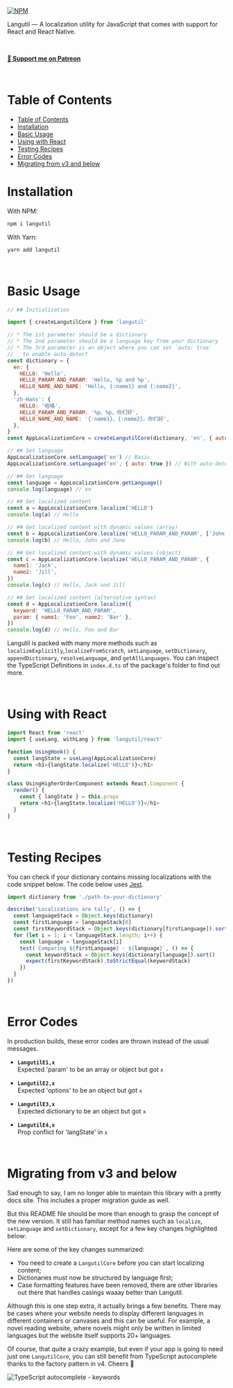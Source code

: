 [![NPM](https://img.shields.io/npm/v/langutil.svg)](https://www.npmjs.com/package/langutil)

Langutil — A localization utility for JavaScript that comes with support for React and React Native.

<br/>

[**💖 Support me on Patreon**](https://patreon.com/chin98edwin_dev)

<br/>

# Table of Contents
<!-- Automatically generated by VS Code -->
- [Table of Contents](#table-of-contents)
- [Installation](#installation)
- [Basic Usage](#basic-usage)
- [Using with React](#using-with-react)
- [Testing Recipes](#testing-recipes)
- [Error Codes](#error-codes)
- [Migrating from v3 and below](#migrating-from-v3-and-below)

# Installation

With NPM:
```sh
npm i langutil
```

With Yarn:
```sh
yarn add langutil
```

<br/>

# Basic Usage

```js
// ## Initialization

import { createLangutilCore } from 'langutil'

// * The 1st parameter should be a dictionary
// * The 2nd parameter should be a language key from your dictionary
// * The 3rd parameter is an object where you can set `auto: true`
//   to enable auto-detect
const dictionary = {
  en: {
    HELLO: 'Hello',
    HELLO_PARAM_AND_PARAM: 'Hello, %p and %p',
    HELLO_NAME_AND_NAME: 'Hello, {:name1} and {:name2}',
  },
  'zh-Hans': {
    HELLO: '哈咯',
    HELLO_PARAM_AND_PARAM: '%p、%p，你们好',
    HELLO_NAME_AND_NAME: '{:name1}、{:name2}，你们好',
  },
}
const AppLocalizationCore = createLangutilCore(dictionary, 'en', { auto: true })

// ## Set language
AppLocalizationCore.setLanguage('en') // Basic
AppLocalizationCore.setLanguage('en', { auto: true }) // With auto-detect

// ## Get language
const language = AppLocalizationCore.getLanguage()
console.log(language) // en

// ## Get localized content
const a = AppLocalizationCore.localize('HELLO')
console.log(a) // Hello

// ## Get localized content with dynamic values (array)
const b = AppLocalizationCore.localize('HELLO_PARAM_AND_PARAM', ['John', 'Jane'])
console.log(b) // Hello, John and Jane

// ## Get localized content with dynamic values (object)
const c = AppLocalizationCore.localize('HELLO_PARAM_AND_PARAM', {
  name1: 'Jack',
  name2: 'Jill',
})
console.log(c) // Hello, Jack and Jill

// ## Get localized content (alternative syntax)
const d = AppLocalizationCore.localize({
  keyword: 'HELLO_PARAM_AND_PARAM',
  param: { name1: 'Foo', name2: 'Bar' },
})
console.log(d) // Hello, Foo and Bar

```

Langutil is packed with many more methods such as `localizeExplicitly`,`localizeFromScratch`, `setLanguage`, `setDictionary`, `appendDictionary`, `resolveLanguage`, and `getAllLanguages`. You can inspect the TypeScript Definitions in `index.d.ts` of the package's folder to find out more.

<br/>

# Using with React

```js
import React from 'react'
import { useLang, withLang } from 'langutil/react'

function UsingHook() {
  const langState = useLang(AppLocalizationCore)
  return <h1>{langState.localize('HELLO')}</h1>
}

class UsingHigherOrderComponent extends React.Component {
  render() {
    const { langState } = this.props
    return <h1>{langState.localize('HELLO')}</h1>
  }
}
```

<br/>

# Testing Recipes

You can check if your dictionary contains missing localizations with the code snippet below. The code below uses [Jest](https://jestjs.io).

```js
import dictionary from './path-to-your-dictionary'

describe('Localizations are tally', () => {
  const languageStack = Object.keys(dictionary)
  const firstLanguage = languageStack[0]
  const firstKeywordStack = Object.keys(dictionary[firstLanguage]).sort()
  for (let i = 1; i < languageStack.length; i++) {
    const language = languageStack[i]
    test(`Comparing ${firstLanguage} - ${language}`, () => {
      const keywordStack = Object.keys(dictionary[language]).sort()
      expect(firstKeywordStack).toStrictEqual(keywordStack)
    })
  }
})
```

<br/>

# Error Codes
In production builds, these error codes are thrown instead of the usual messages.

* **`LangutilE1,x`**<br/>
Expected 'param' to be an array or object but got `x`

* **`LangutilE2,x`**<br/>
Expected 'options' to be an object but got `x`

* **`LangutilE3,x`**<br/>
Expected dictionary to be an object but got `x`

* **`LangutilE4,x`**<br/>
Prop conflict for 'langState' in `x`

<br/>

# Migrating from v3 and below

Sad enough to say, I am no longer able to maintain this library with a pretty docs site. This includes a proper migration guide as well.

But this README file should be more than enough to grasp the concept of the new version. It still has familiar method names such as `localize`, `setLanguage` and `setDictionary`, except for a few key changes highlighted below:

Here are some of the key changes summarized:
* You need to create a `LangutilCore` before you can start localizing content;
* Dictionaries must now be structured by language first; 
* Case formatting features have been removed, there are other libraries out there that handles casings waaay better than Langutil.

Although this is one step extra, it actually brings a few benefits. There may be cases where your website needs to display different languages in different containers or canvases and this can be useful. For example, a novel reading website, where novels might only be written in limited languages but the website itself supports 20+ languages.

Of course, that quite a crazy example, but even if your app is going to need just one `LangutilCore`, you can still benefit from TypeScript autocomplete thanks to the factory pattern in v4. Cheers 🍻

![TypeScript autocomplete - keywords](https://raw.githubusercontent.com/chin98edwin/langutil/main/assets/ts-autocomplete-keywords.png)

<br/>
